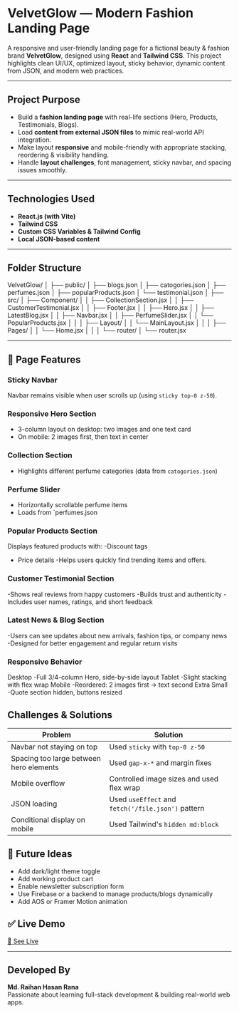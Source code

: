 # VelvetGlow — Modern Fashion Landing Page

A responsive and user-friendly landing page for a fictional beauty & fashion brand **VelvetGlow**, designed using **React** and **Tailwind CSS**. This project highlights clean UI/UX, optimized layout, sticky behavior, dynamic content from JSON, and modern web practices.

---

## Project Purpose

- Build a **fashion landing page** with real-life sections (Hero, Products, Testimonials, Blogs).
- Load **content from external JSON files** to mimic real-world API integration.
- Make layout **responsive** and mobile-friendly with appropriate stacking, reordering & visibility handling.
- Handle **layout challenges**, font management, sticky navbar, and spacing issues smoothly.

---

## Technologies Used

- **React.js (with Vite)**
- **Tailwind CSS**
- **Custom CSS Variables & Tailwind Config**
- **Local JSON-based content**

---

## Folder Structure

VelvetGlow/
│
├── public/
│ ├── blogs.json
│ ├── catogories.json
│ ├── perfumes.json
│ ├── popularProducts.json
│ └── testimonial.json
│
├── src/
│ ├── Component/
│ │ ├── CollectionSection.jsx
│ │ ├── CustomerTestimonial.jsx
│ │ ├── Footer.jsx
│ │ ├── Hero.jsx
│ │ ├── LatestBlog.jsx
│ │ ├── Navbar.jsx
│ │ ├── PerfumeSlider.jsx
│ │ └── PopularProducts.jsx
│ │
│ ├── Layout/
│ │ └── MainLayout.jsx
│ │
│ ├── Pages/
│ │ └── Home.jsx
│ │
│ └── router/
│ └── router.jsx



---

## 📸 Page Features

###  Sticky Navbar
Navbar remains visible when user scrolls up (using `sticky top-0 z-50`).

### Responsive Hero Section
- 3-column layout on desktop: two images and one text card
- On mobile: 2 images first, then text in center

###  Collection Section
- Highlights different perfume categories (data from `catogories.json`)

###  Perfume Slider
- Horizontally scrollable perfume items
- Loads from `perfumes.json

###  Popular Products Section
Displays featured products with:
-Discount tags
- Price details
-Helps users quickly find trending items and offers.

###  Customer Testimonial Section
-Shows real reviews from happy customers
-Builds trust and authenticity
-Includes user names, ratings, and short feedback

###  Latest News & Blog Section
-Users can see updates about new arrivals, fashion tips, or company news
-Designed for better engagement and regular return visits

### Responsive Behavior
Desktop
-Full 3/4-column Hero, side-by-side layout
Tablet
-Slight stacking with flex wrap
Mobile
-Reordered: 2 images first → text second
Extra Small
-Quote section hidden, buttons resized

## Challenges & Solutions

| Problem | Solution |
|--------|----------|
| Navbar not staying on top | Used `sticky` with `top-0 z-50` |
| Spacing too large between hero elements | Used `gap-x-*` and margin fixes |
| Mobile overflow | Controlled image sizes and used flex wrap |
| JSON loading | Used `useEffect` and `fetch('/file.json')` pattern |
| Conditional display on mobile | Used Tailwind's `hidden md:block` |

## 🛒 Future Ideas

- Add dark/light theme toggle  
- Add working product cart  
- Enable newsletter subscription form  
- Use Firebase or a backend to manage products/blogs dynamically  
- Add AOS or Framer Motion animation

## ✅ Live Demo  
[🔗 See Live](([https://calm-maamoul-766a91.netlify.app/]))

---

## Developed By

**Md. Raihan Hasan Rana**  
Passionate about learning full-stack development & building real-world web apps.
